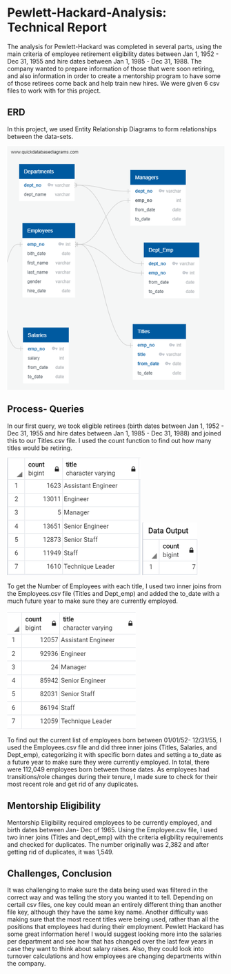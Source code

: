 # Pewlett-Hackard-Analysis: Technical Report

The analysis for Pewlett-Hackard was completed in several parts, using the main criteria of employee retirement eligibility dates between Jan 1, 1952 - Dec 31, 1955 and hire dates between Jan 1, 1985 - Dec 31, 1988. The company wanted to prepare information of those that were soon retiring, and also information in order to create a mentorship program to have some of those retirees come back and help train new hires. We were given 6 csv files to work with for this project.

## ERD
In this project, we used Entity Relationship Diagrams to form relationships between the data-sets. 
  
![](EmployeeDB.png)

## Process- Queries
In our first query, we took eligible retirees (birth dates between Jan 1, 1952 - Dec 31, 1955 and hire dates between Jan 1, 1985 - Dec 31, 1988) and joined this to our Titles.csv file. I used the count function to find out how many titles would be retiring. 

![](https://github.com/msindrasena/Pewlett-Hackard-Analysis/blob/master/Queries/number_titles_retiring.PNG)
![](https://github.com/msindrasena/Pewlett-Hackard-Analysis/blob/master/Queries/Capture.PNG)

To get the Number of Employees with each title, I used two inner joins from the Employees.csv file (Titles and Dept_emp) and added the to_date with a much future year to make sure they are currently employed. 
  
![](https://github.com/msindrasena/Pewlett-Hackard-Analysis/blob/master/Queries/number_employees_each_title.PNG)

To find out the current list of employees born between 01/01/52- 12/31/55, I used the Employees.csv file and did three inner joins (Titles, Salaries, and Dept_emp), categorizing it with specific born dates and setting a to_date as a future year to make sure they were currently employed. In total, there were 112,049 employees born between those dates. As employees had transitions/role changes during their tenure, I made sure to check for their most recent role and get rid of any duplicates.

## Mentorship Eligibility
Mentorship Eligibility required employees to be currently employed, and birth dates between Jan- Dec of 1965. Using the Employee.csv file, I used two inner joins (Titles and dept_emp) with the criteria eligbility requirements and checked for duplicates. The number originally was 2,382 and after getting rid of duplicates, it was 1,549.  
 
## Challenges, Conclusion
It was challenging to make sure the data being used was filtered in the correct way and was telling the story you wanted it to tell. Depending on certail csv files, one key could mean an entirely different thing than another file key, although they have the same key name. Another difficulty was making sure that the most recent titles were being used, rather than all the positions that employees had during their employment. Pewlett Hackard has some great information here! I would suggest looking more into the salaries per department and see how that has changed over the last few years in case they want to think about salary raises. Also, they could look into turnover calculations and how employees are changing departments within the company.
